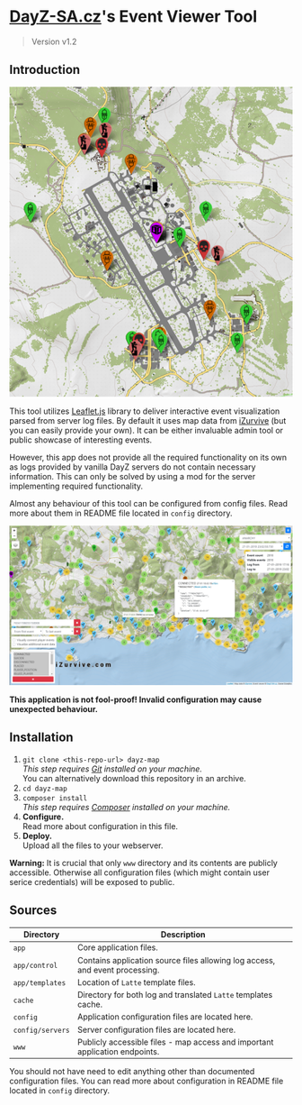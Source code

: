 # [DayZ-SA.cz](https://dayz-sa.cz/)'s Event Viewer Tool
> Version v1.2


## Introduction

![Preview image](readme-images/Preview.png)

This tool utilizes [Leaflet.js](https://leafletjs.com) library to deliver interactive event visualization parsed from server log files.
By default it uses map data from [iZurvive](https://izurvive.com) (but you can easily provide your own).
It can be either invaluable admin tool or public showcase of interesting events.

However, this app does not provide all the required functionality on its own as logs provided by vanilla DayZ servers do not contain necessary information.
This can only be solved by using a mod for the server implementing required functionality.

Almost any behaviour of this tool can be configured from config files.
Read more about them in README file located in `config` directory.

![Overview image](readme-images/Overview.png)

**This application is not fool-proof! Invalid configuration may cause unexpected behaviour.**


## Installation
1. `git clone <this-repo-url> dayz-map` \
	_This step requires [Git](https://git-scm.com/) installed on your machine._ \
	You can alternatively download this repository in an archive.
2. `cd dayz-map`
3. `composer install` \
	_This step requires [Composer](https://getcomposer.org/) installed on your machine._
4. **Configure.** \
	Read more about configuration in this file.
5. **Deploy.** \
	Upload all the files to your webserver.

**Warning:** It is crucial that only `www` directory and its contents are publicly accessible.
Otherwise all configuration files (which might contain user serice credentials) will be exposed to public.


## Sources
| Directory        | Description
|------------------|-------------
| `app`            | Core application files.
| `app/control`    | Contains application source files allowing log access, and event processing.
| `app/templates`  | Location of `Latte` template files.
| `cache`          | Directory for both log and translated `Latte` templates cache.
| `config`         | Application configuration files are located here. 
| `config/servers` | Server configuration files are located here.
| `www`            | Publicly accessible files - map access and important application endpoints.

You should not have need to edit anything other than documented configuration files.
You can read more about configuration in README file located in `config` directory.
